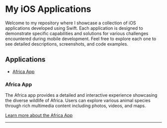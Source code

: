 # My iOS Applications

Welcome to my repository where I showcase a collection of iOS applications developed using Swift. Each application is designed to demonstrate specific capabilities and solutions for various challenges encountered during mobile development. Feel free to explore each one to see detailed descriptions, screenshots, and code examples.

## Applications

- [Africa App](#africa-app)

### Africa App

The Africa app provides a detailed and interactive experience showcasing the diverse wildlife of Africa. Users can explore various animal species through rich multimedia content including photos, videos, and maps.

[Learn more about the Africa App](apps/AfricaApp.md)

---
